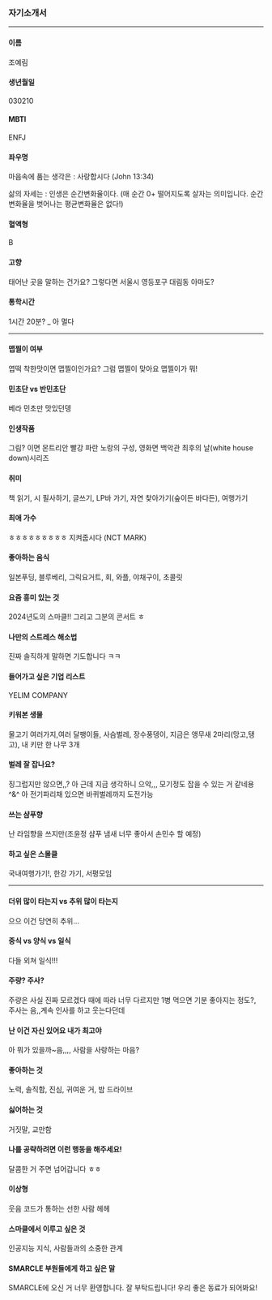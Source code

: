 ### 자기소개서

----------------------------

#### 이름
조예림
#### 생년월일
030210
#### MBTI 
ENFJ
#### 좌우명
마음속에 품는 생각은 : 사랑합시다 (John 13:34)    

삶의 자세는 : 인생은 순간변화율이다. (매 순간 0+ 떨어지도록 살자는 의미입니다. 순간변화율을 벗어나는 평균변화율은 없다!)
#### 혈액형 
B
#### 고향
태어난 곳을 말하는 건가요? 그렇다면 서울시 영등포구 대림동 아마도?
#### 통학시간
1시간 20분? _ 아 멀다

-----------------------------

#### 맵찔이 여부
엽떡 착한맛이면 맵찔이인가요? 그럼 맵찔이 맞아요 맵찔이가 뭐!
#### 민초단 vs 반민초단
베라 민초만 맛있던뎅
#### 인생작품
그림? 이면 몬트리안 빨강 파란 노랑의 구성, 영화면 백악관 최후의 날(white house down)시리즈
#### 취미 
책 읽기, 시 필사하기, 글쓰기, LP바 가기, 자연 찾아가기(숲이든 바다든), 여행가기
#### 최애 가수
ㅎㅎㅎㅎㅎㅎㅎㅎㅎ 지켜줍시다 (NCT MARK)
#### 좋아하는 음식  
일본푸딩, 블루베리, 그릭요거트, 회, 와플, 야채구이, 초콜릿
#### 요즘 흥미 있는 것
2024년도의 스마클!! 그리고 그분의 콘서트 ㅎ
#### 나만의 스트레스 해소법
진짜 솔직하게 말하면 기도합니다 ㅋㅋ
#### 들어가고 싶은 기업 리스트
YELIM COMPANY
#### 키워본 생물
물고기 여러가지,여러 달팽이들, 사슴벌레, 장수풍뎅이, 지금은 앵무새 2마리(망고,탱고), 내 키만 한 나무 3개
#### 벌레 잘 잡나요?
징그럽지만 않으면,,? 아 근데 지금 생각하니 으악,,, 모기정도 잡을 수 있는 거 같네용 ^&^ 아 전기파리채 있으면 바퀴벌레까지 도전가능
#### 쓰는 샴푸향
난 라임향을 쓰지만(조윤정 샴푸 냄새 너무 좋아서 손민수 할 예정)
#### 하고 싶은 스몰클
국내여행가기!, 한강 가기, 서평모임

-----------------------------------------------------------------

#### 더위 많이 타는지 vs 추위 많이 타는지
으으 이건 당연히 추위... 
#### 중식 vs 양식 vs 일식
다들 외쳐 일식!!!
#### 주량? 주사?
주량은 사실 진짜 모르겠다 때에 따라 너무 다르지만 1병 먹으면 기분 좋아지는 정도?, 주사는 음,,계속 인사를 하고 웃는다던데
#### 난 이건 자신 있어요 내가 최고야
아 뭐가 있을까~음,,,, 사람을 사랑하는 마음?
#### 좋아하는 것
노력, 솔직함, 진심, 귀여운 거, 밤 드라이브
#### 싫어하는 것
거짓말, 교만함
#### 나를 공략하려면 이런 행동을 해주세요!
달콤한 거 주면 넘어갑니다 ㅎㅎ
#### 이상형
웃음 코드가 통하는 선한 사람 헤헤
#### 스마클에서 이루고 싶은 것
인공지능 지식, 사람들과의 소중한 관계
#### SMARCLE 부원들에게 하고 싶은 말
SMARCLE에 오신 거 너무 환영합니다. 잘 부탁드립니다! 우리 좋은 동료가 되어봐요!
